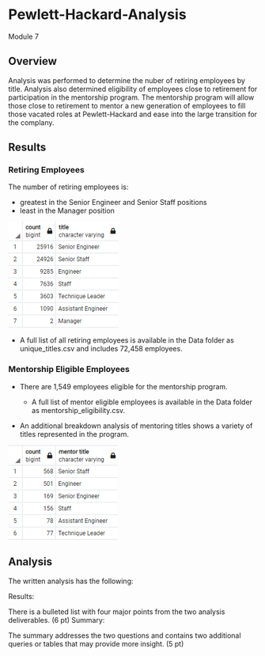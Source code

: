 # Pewlett-Hackard-Analysis
Module 7

## Overview

Analysis was performed to determine the nuber of retiring employees by title.  Analysis also determined eligibility of employees close to retirement for participation in the mentorship program. The mentorship program will allow those close to retirement to mentor a new generation of employees to fill those vacated roles at Pewlett-Hackard and ease into the large transition for the complany.

## Results

### Retiring Employees

The number of retiring employees is:
  - greatest in the Senior Engineer and Senior Staff positions
  - least in the Manager position
  
 ![](Images/retiring_titles.png)
 
 - A full list of all retiring employees is available in the Data folder as unique_titles.csv and includes 72,458 employees. 

### Mentorship Eligible Employees
 
- There are 1,549 employees eligible for the mentorship program. 
  - A full list of mentor eligible employees is available in the Data folder as mentorship_eligibility.csv.
  
- An additional breakdown analysis of mentoring titles shows a variety of titles represented in the program. 

![](Images/mentoring_titles.png)

## Analysis

The written analysis has the following:


Results:

There is a bulleted list with four major points from the two analysis deliverables. (6 pt)
Summary:

The summary addresses the two questions and contains two additional queries or tables that may provide more insight. (5 pt)
